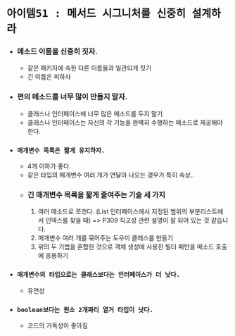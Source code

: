 # `아이템51 : 메서드 시그니처를 신중히 설계하라`

- ### 메소드 이름을 신중히 짓자.
    - 같은 패키지에 속한 다른 이름들과 일관되게 짓기
    - 긴 이름은 피하자
    
- ### 편의 메소드를 너무 많이 만들지 말자.
    - 클래스나 인터페이스에 너무 많은 메소드를 두지 말기
    - 클래스나 인터페이스는 자신의 각 기능을 완벽히 수행하는 메소드로 제공해야 한다.
   
- ### `매개변수 목록은 짧게 유지하자.`
    - 4개 이하가 좋다.
    - 같은 타입의 매개변수 여러 개가 연달아 나오는 경우가 특히 속상..
    - ### 긴 매개변수 목록을 짧게 줄여주는 기술 세 가지
        1. 여러 메소드로 쪼갠다. (List 인터페이스에서 지정된 범위의 부분리스트에서 인덱스를 찾을 때) => P309 직교성 관련 설명이 잘 되어 있는 것 같습니다.
        2. 매개변수 여러 개를 묶어주는 도우미 클래스를 만들기
        3. 위의 두 기법을 혼합한 것으로 객체 생성에 사용한 빌더 패턴을 메소드 호출에 응용하기
        
- ### `매개변수의 타입으로는 클래스보다는 인터페이스가 더 낫다.` 
    - 유연성

- ### `boolean보다는 원소 2개짜리 열거 타입이 낫다.`
    - 코드의 가독성이 좋아짐
        